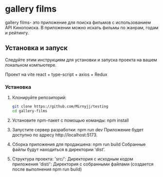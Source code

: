 # gallery films

gallery films- это приложение для поиска фильмов с использованием API Кинопоиска. В приложении можно искать фильмы по жанрам, годам и рейтингу.

## Установка и запуск

Следуйте этим инструкциям для установки и запуска проекта на вашем локальном компьютере.

Проект на vite react + type-script + axios + Redux

### Установка

1. Клонируйте репозиторий:

   ```bash
   git clone https://github.com/Mirnyjj/testing
   cd gallery-films

   ```

2. Установите npm-пакет с помощью команды:
   npm install

3. Запустите сервер разработки:
   npm run dev
   Приложение будет доступно по адресу http://localhost:5173.
4. Сборка приложения для продакшена:
   npm run build
   Собранные файлы будут находиться в директории 'dist'.
5. Структура проекта:
   'src/': Директория с исходным кодом приложения
   'dist/': Директория с собранными файлами (создается после выполнения npm run build)
